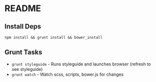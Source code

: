 README
======

Install Deps
------------

`npm install && grunt install && bower_install`

Grunt Tasks
-----------

* `grunt styleguide` - Runs styleguide and launches browser (refresh to see styleguide)
* `grunt watch` - Watch scss, scripts, bower.js for changes
